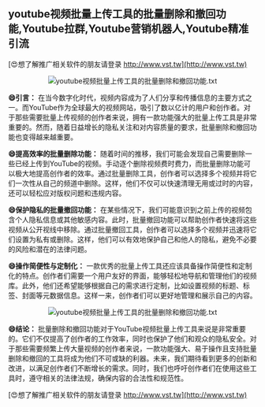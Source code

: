 ## **youtube视频批量上传工具的批量删除和撤回功能,Youtube拉群,Youtube营销机器人,Youtube精准引流**

[😍想了解推广相关软件的朋友请登录 http://www.vst.tw](http://www.vst.tw)

 <center><img src="https://vst.tw/MP4/tuiguang/png/3.png" alt="youtube视频批量上传工具的批量删除和撤回功能.txt"></center>

**😄引言：**
在当今数字化时代，视频内容成为了人们分享和传播信息的主要方式之一。而YouTube作为全球最大的视频网站，吸引了数以亿计的用户和创作者。对于那些需要批量上传视频的创作者来说，拥有一款功能强大的批量上传工具是非常重要的。然而，随着日益增长的隐私关注和对内容质量的要求，批量删除和撤回功能也变得越来越重要。

**😄提高效率的批量删除功能：**
随着时间的推移，我们可能会发现自己需要删除一些已经上传到YouTube的视频。手动逐个删除视频费时费力，而批量删除功能可以极大地提高创作者的效率。通过批量删除工具，创作者可以选择多个视频并将它们一次性从自己的频道中删除。这样，他们不仅可以快速清理无用或过时的内容，还可以轻松应对版权问题和违规内容。

**😄保护隐私的批量撤回功能：**
在某些情况下，我们可能意识到之前上传的视频包含个人隐私信息或其他敏感内容。此时，批量撤回功能可以帮助创作者快速将这些视频从公开视线中移除。通过批量撤回工具，创作者可以选择多个视频并迅速将它们设置为私有或删除。这样，他们可以有效地保护自己和他人的隐私，避免不必要的风险和潜在的法律问题。

**😄操作简便性与定制化：**
一款优秀的批量上传工具还应该具备操作简便性和定制化的特点。创作者们需要一个用户友好的界面，能够轻松地导航和管理他们的视频库。此外，他们还希望能够根据自己的需求进行定制，比如设置视频的标题、标签、封面等元数据信息。这样一来，创作者们可以更好地管理和展示自己的内容。

 <center><img src="https://vst.tw/MP4/tuiguang/png/6.png" alt="youtube视频批量上传工具的批量删除和撤回功能.txt"></center>

**😄结论：**
批量删除和撤回功能对于YouTube视频批量上传工具来说是非常重要的。它们不仅提高了创作者的工作效率，同时也保护了他们和观众的隐私安全。对于那些需要频繁上传大量视频的创作者来说，一款功能强大、易于操作且支持批量删除和撤回的工具将成为他们不可或缺的利器。未来，我们期待看到更多的创新和改进，以满足创作者们不断增长的需求。同时，我们也呼吁创作者们在使用这些工具时，遵守相关的法律法规，确保内容的合法性和规范性。

[😍想了解推广相关软件的朋友请登录 http://www.vst.tw](http://www.vst.tw)



